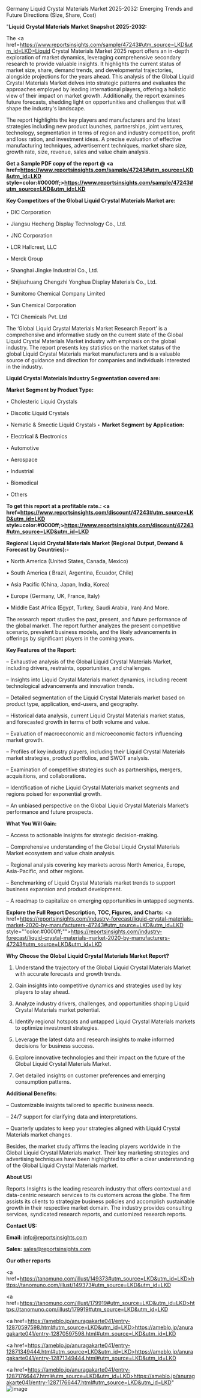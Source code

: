 Germany Liquid Crystal Materials Market 2025-2032: Emerging Trends and Future Directions (Size, Share, Cost)

"<strong>Liquid Crystal Materials Market Snapshot 2025-2032:</strong>

The <a href=https://www.reportsinsights.com/sample/47243#utm_source=LKD&utm_id=LKD>Liquid Crystal Materials Market</a> 2025 report offers an in-depth exploration of market dynamics, leveraging comprehensive secondary research to provide valuable insights. It highlights the current status of market size, share, demand trends, and developmental trajectories, alongside projections for the years ahead. This analysis of the Global Liquid Crystal Materials Market delves into strategic patterns and evaluates the approaches employed by leading international players, offering a holistic view of their impact on market growth. Additionally, the report examines future forecasts, shedding light on opportunities and challenges that will shape the industry's landscape.

The report highlights the key players and manufacturers and the latest strategies including new product launches, partnerships, joint ventures, technology, segmentation in terms of region and industry competition, profit and loss ration, and investment ideas. A precise evaluation of effective manufacturing techniques, advertisement techniques, market share size, growth rate, size, revenue, sales and value chain analysis.

<strong>Get a Sample PDF copy of the report @ <a href=https://www.reportsinsights.com/sample/47243#utm_source=LKD&utm_id=LKD style=color:#0000ff;>https://www.reportsinsights.com/sample/47243#utm_source=LKD&utm_id=LKD</a></strong>

<strong>Key Competitors of the Global Liquid Crystal Materials Market are:</strong>

‣ DIC Corporation

‣ Jiangsu Hecheng Display Technology Co., Ltd.

‣ JNC Corporation

‣ LCR Hallcrest, LLC

‣ Merck Group

‣ Shanghai Jingke Industrial Co., Ltd.

‣ Shijiazhuang Chengzhi Yonghua Display Materials Co., Ltd.

‣ Sumitomo Chemical Company Limited

‣ Sun Chemical Corporation

‣ TCI Chemicals Pvt. Ltd

The ‘Global Liquid Crystal Materials Market Research Report’ is a comprehensive and informative study on the current state of the Global Liquid Crystal Materials Market industry with emphasis on the global industry. The report presents key statistics on the market status of the global Liquid Crystal Materials market manufacturers and is a valuable source of guidance and direction for companies and individuals interested in the industry.

<strong>Liquid Crystal Materials Industry Segmentation covered are:</strong>

<strong>Market Segment by Product Type:</strong>

‣ Cholesteric Liquid Crystals

‣ Discotic Liquid Crystals

‣ Nematic & Smectic Liquid Crystals
‣ 
<strong>Market Segment by Application:</strong>

‣ Electrical & Electronics

‣ Automotive

‣ Aerospace

‣ Industrial

‣ Biomedical

‣ Others

<strong>To get this report at a profitable rate.: <a href=https://www.reportsinsights.com/discount/47243#utm_source=LKD&utm_id=LKD style=color:#0000ff;>https://www.reportsinsights.com/discount/47243#utm_source=LKD&utm_id=LKD</a></strong>

<strong>Regional Liquid Crystal Materials Market (Regional Output, Demand &amp; Forecast by Countries):-</strong>

• North America (United States, Canada, Mexico)

• South America ( Brazil, Argentina, Ecuador, Chile)

• Asia Pacific (China, Japan, India, Korea)

• Europe (Germany, UK, France, Italy)

• Middle East Africa (Egypt, Turkey, Saudi Arabia, Iran) And More.

The research report studies the past, present, and future performance of the global market. The report further analyzes the present competitive scenario, prevalent business models, and the likely advancements in offerings by significant players in the coming years.

<strong>Key Features of the Report:</strong>

– Exhaustive analysis of the Global Liquid Crystal Materials Market, including drivers, restraints, opportunities, and challenges.

– Insights into Liquid Crystal Materials market dynamics, including recent technological advancements and innovation trends.

– Detailed segmentation of the Liquid Crystal Materials market based on product type, application, end-users, and geography.

– Historical data analysis, current Liquid Crystal Materials market status, and forecasted growth in terms of both volume and value.

– Evaluation of macroeconomic and microeconomic factors influencing market growth.

– Profiles of key industry players, including their Liquid Crystal Materials market strategies, product portfolios, and SWOT analysis.

– Examination of competitive strategies such as partnerships, mergers, acquisitions, and collaborations.

– Identification of niche Liquid Crystal Materials market segments and regions poised for exponential growth.

– An unbiased perspective on the Global Liquid Crystal Materials Market’s performance and future prospects.

<strong>What You Will Gain:</strong>

– Access to actionable insights for strategic decision-making.

– Comprehensive understanding of the Global Liquid Crystal Materials Market ecosystem and value chain analysis.

– Regional analysis covering key markets across North America, Europe, Asia-Pacific, and other regions.

– Benchmarking of Liquid Crystal Materials market trends to support business expansion and product development.

– A roadmap to capitalize on emerging opportunities in untapped segments.

<strong>Explore the Full Report Description, TOC, Figures, and Charts:</strong>
<a href=https://reportsinsights.com/industry-forecast/liquid-crystal-materials-market-2020-by-manufacturers-47243#utm_source=LKD&utm_id=LKD style=""color:#0000ff;"">https://reportsinsights.com/industry-forecast/liquid-crystal-materials-market-2020-by-manufacturers-47243#utm_source=LKD&utm_id=LKD</a>

<strong>Why Choose the Global Liquid Crystal Materials Market Report?</strong>

1. Understand the trajectory of the Global Liquid Crystal Materials Market with accurate forecasts and growth trends.

2. Gain insights into competitive dynamics and strategies used by key players to stay ahead.

3. Analyze industry drivers, challenges, and opportunities shaping Liquid Crystal Materials market potential.

4. Identify regional hotspots and untapped Liquid Crystal Materials markets to optimize investment strategies.

5. Leverage the latest data and research insights to make informed decisions for business success.

6. Explore innovative technologies and their impact on the future of the Global Liquid Crystal Materials Market.

7. Get detailed insights on customer preferences and emerging consumption patterns.

<strong>Additional Benefits:</strong>

– Customizable insights tailored to specific business needs.

– 24/7 support for clarifying data and interpretations.

– Quarterly updates to keep your strategies aligned with Liquid Crystal Materials market changes.

Besides, the market study affirms the leading players worldwide in the Global Liquid Crystal Materials market. Their key marketing strategies and advertising techniques have been highlighted to offer a clear understanding of the Global Liquid Crystal Materials market.

<strong><strong>About US</strong>:</strong>

Reports Insights is the leading research industry that offers contextual and data-centric research services to its customers across the globe. The firm assists its clients to strategize business policies and accomplish sustainable growth in their respective market domain. The industry provides consulting services, syndicated research reports, and customized research reports.

<strong>Contact US:</strong>

<p class=><b>Email:</b> <a href=mailto:info@reportsinsights.com>info@reportsinsights.com</a></p>
<p class=><b>Sales:</b> <a href=mailto:sales@reportsinsights.com>sales@reportsinsights.com</a></p>

<strong>Our other reports</strong>

<a href=https://tanomuno.com/illust/149373#utm_source=LKD&utm_id=LKD>https://tanomuno.com/illust/149373#utm_source=LKD&utm_id=LKD</a>

<a href=https://tanomuno.com/illust/179919#utm_source=LKD&utm_id=LKD>https://tanomuno.com/illust/179919#utm_source=LKD&utm_id=LKD</a>

<a href=https://ameblo.jp/anuragakarte041/entry-12870597598.html#utm_source=LKD&utm_id=LKD>https://ameblo.jp/anuragakarte041/entry-12870597598.html#utm_source=LKD&utm_id=LKD</a>

<a href=https://ameblo.jp/anuragakarte041/entry-12871349444.html#utm_source=LKD&utm_id=LKD>https://ameblo.jp/anuragakarte041/entry-12871349444.html#utm_source=LKD&utm_id=LKD</a>

<a href=https://ameblo.jp/anuragakarte041/entry-12871766447.html#utm_source=LKD&utm_id=LKD>https://ameblo.jp/anuragakarte041/entry-12871766447.html#utm_source=LKD&utm_id=LKD</a>"
![image](https://github.com/user-attachments/assets/c427db0e-f9c8-4078-ad3c-bcb56150f670)
